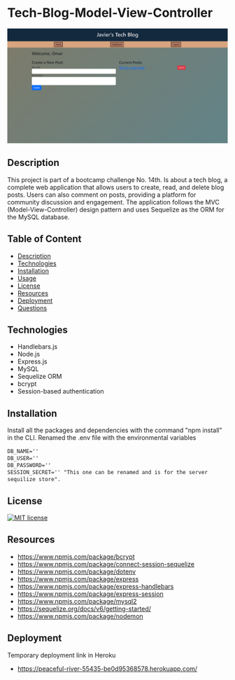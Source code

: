 # Tech-Blog-Model-View-Controller
!["Javier's tech-blog screenshot"](./images/tech-blog-screenshot.png)

## Description
This project is part of a bootcamp challenge No. 14th. Is about a tech blog, a complete web application that allows users to create, read, and delete blog posts. Users can also comment on posts, providing a platform for community discussion and engagement. The application follows the MVC (Model-View-Controller) design pattern and uses Sequelize as the ORM for the MySQL database.

## Table of Content
  * [Description](#description)
  * [Technologies](#Technologies)
  * [Installation](#installation)
  * [Usage](#usage)
  * [License](#license)
  * [Resources](#Resources)
  * [Deployment](#deployment)
  * [Questions](#questions)

## Technologies

* Handlebars.js
* Node.js
* Express.js
* MySQL
* Sequelize ORM
* bcrypt
* Session-based authentication

## Installation
 Install all the packages and dependencies with the command "npm install" in the CLI.
 Renamed the .env file with the environmental variables
 ```
 DB_NAME=''
DB_USER=''
DB_PASSWORD=''
SESSION_SECRET='' "This one can be renamed and is for the server sequilize store".
```

## License
[![MIT license](https://img.shields.io/badge/License-MIT-blue.svg)](https://opensource.org/license/mit/)

## Resources
* https://www.npmjs.com/package/bcrypt
* https://www.npmjs.com/package/connect-session-sequelize
* https://www.npmjs.com/package/dotenv
* https://www.npmjs.com/package/express
* https://www.npmjs.com/package/express-handlebars
* https://www.npmjs.com/package/express-session
* https://www.npmjs.com/package/mysql2
* https://sequelize.org/docs/v6/getting-started/
* https://www.npmjs.com/package/nodemon

## Deployment
Temporary deployment link in Heroku
* https://peaceful-river-55435-be0d95368578.herokuapp.com/
